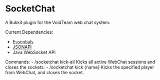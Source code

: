 SocketChat
==========

 A Bukkit plugin for the VoidTeam web chat system.

 Current Dependencies:
   - [Essentials](https://github.com/essentials/Essentials)
   - [JSONAPI](https://github.com/alecgorge/jsonapi)
   - Java WebSocket API

 Commands:
    - /socketchat kick-all      Kicks all active WebChat sessions and closes the sockets.
    - /socketchat kick {name}   Kicks the specified player from WebChat, and closes the socket.
